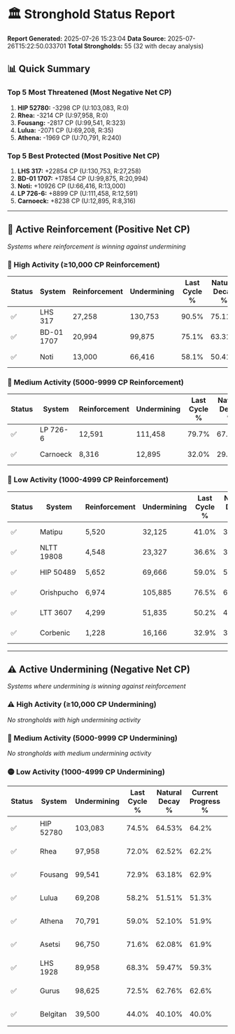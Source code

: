 # 🏛️ Stronghold Status Report

**Report Generated:** 2025-07-26 15:23:04
**Data Source:** 2025-07-26T15:22:50.033701
**Total Strongholds:** 55 (32 with decay analysis)

## 📊 Quick Summary

### Top 5 Most Threatened (Most Negative Net CP)
1. **HIP 52780:** -3298 CP (U:103,083, R:0)
2. **Rhea:** -3214 CP (U:97,958, R:0)
3. **Fousang:** -2817 CP (U:99,541, R:323)
4. **Lulua:** -2071 CP (U:69,208, R:35)
5. **Athena:** -1969 CP (U:70,791, R:240)

### Top 5 Best Protected (Most Positive Net CP)
1. **LHS 317:** +22854 CP (U:130,753, R:27,258)
2. **BD-01 1707:** +17854 CP (U:99,875, R:20,994)
3. **Noti:** +10926 CP (U:66,416, R:13,000)
4. **LP 726-6:** +8899 CP (U:111,458, R:12,591)
5. **Carnoeck:** +8238 CP (U:12,895, R:8,316)


---

## 🔵 Active Reinforcement (Positive Net CP)
*Systems where reinforcement is winning against undermining*

### 🔵 High Activity (≥10,000 CP Reinforcement)

| Status | System | Reinforcement | Undermining | Last Cycle % | Natural Decay % | Current Progress % | Current CP | Net CP | Activity |
|--------|--------|---------------|-------------|--------------|-----------------|-------------------|------------|--------|----------|
| ✅ | LHS 317 | 27,258 | 130,753 | 90.5% | 75.11% | 77.4% | 774,000 | +22854 | 🔵 High Reinforcement |
| ✅ | BD-01 1707 | 20,994 | 99,875 | 75.1% | 63.31% | 65.1% | 650,999 | +17854 | 🔵 High Reinforcement |
| ✅ | Noti | 13,000 | 66,416 | 58.1% | 50.41% | 51.5% | 515,000 | +10926 | 🔵 High Reinforcement |

### 🔵 Medium Activity (5000-9999 CP Reinforcement)

| Status | System | Reinforcement | Undermining | Last Cycle % | Natural Decay % | Current Progress % | Current CP | Net CP | Activity |
|--------|--------|---------------|-------------|--------------|-----------------|-------------------|------------|--------|----------|
| ✅ | LP 726-6 | 12,591 | 111,458 | 79.7% | 67.71% | 68.6% | 686,000 | +8899 | 🔵 Medium Reinforcement |
| ✅ | Carnoeck | 8,316 | 12,895 | 32.0% | 29.88% | 30.7% | 307,000 | +8238 | 🔵 Medium Reinforcement |

### 🔵 Low Activity (1000-4999 CP Reinforcement)

| Status | System | Reinforcement | Undermining | Last Cycle % | Natural Decay % | Current Progress % | Current CP | Net CP | Activity |
|--------|--------|---------------|-------------|--------------|-----------------|-------------------|------------|--------|----------|
| ✅ | Matipu | 5,520 | 32,125 | 41.0% | 37.31% | 37.8% | 377,999 | +4874 | 🔵 Low Reinforcement |
| ✅ | NLTT 19808 | 4,548 | 23,327 | 36.6% | 33.89% | 34.3% | 343,000 | +4109 | 🔵 Low Reinforcement |
| ✅ | HIP 50489 | 5,652 | 69,666 | 59.0% | 51.65% | 52.0% | 520,000 | +3458 | 🔵 Low Reinforcement |
| ✅ | Orishpucho | 6,974 | 105,885 | 76.5% | 65.56% | 65.9% | 659,000 | +3447 | 🔵 Low Reinforcement |
| ✅ | LTT 3607 | 4,299 | 51,835 | 50.2% | 44.74% | 45.0% | 450,000 | +2587 | 🔵 Low Reinforcement |
| ✅ | Corbenic | 1,228 | 16,166 | 32.9% | 31.18% | 31.3% | 313,000 | +1161 | 🔵 Low Reinforcement |


---

## ⚠️ Active Undermining (Negative Net CP)
*Systems where undermining is winning against reinforcement*

### ⚠️ High Activity (≥10,000 CP Undermining)

*No strongholds with high undermining activity*

### 🔶 Medium Activity (5000-9999 CP Undermining)

*No strongholds with medium undermining activity*

### 🟡 Low Activity (1000-4999 CP Undermining)

| Status | System | Undermining | Last Cycle % | Natural Decay % | Current Progress % | Reinforcement | Current CP | Net CP | Activity |
|--------|--------|-------------|--------------|-----------------|-------------------|---------------|------------|--------|----------|
| ✅ | HIP 52780 | 103,083 | 74.5% | 64.53% | 64.2% | 0 | 642,000 | -3298 | 🟡 Low Undermining |
| ✅ | Rhea | 97,958 | 72.0% | 62.52% | 62.2% | 0 | 622,000 | -3214 | 🟡 Low Undermining |
| ✅ | Fousang | 99,541 | 72.9% | 63.18% | 62.9% | 323 | 629,000 | -2817 | 🟡 Low Undermining |
| ✅ | Lulua | 69,208 | 58.2% | 51.51% | 51.3% | 35 | 513,000 | -2071 | 🟡 Low Undermining |
| ✅ | Athena | 70,791 | 59.0% | 52.10% | 51.9% | 240 | 519,000 | -1969 | 🟡 Low Undermining |
| ✅ | Asetsi | 96,750 | 71.6% | 62.08% | 61.9% | 1,276 | 619,000 | -1830 | 🟡 Low Undermining |
| ✅ | LHS 1928 | 89,958 | 68.3% | 59.47% | 59.3% | 1,114 | 593,000 | -1746 | 🟡 Low Undermining |
| ✅ | Gurus | 98,625 | 72.5% | 62.76% | 62.6% | 1,632 | 626,000 | -1640 | 🟡 Low Undermining |
| ✅ | Belgitan | 39,500 | 44.0% | 40.10% | 40.0% | 23 | 400,000 | -1002 | 🟡 Low Undermining |
